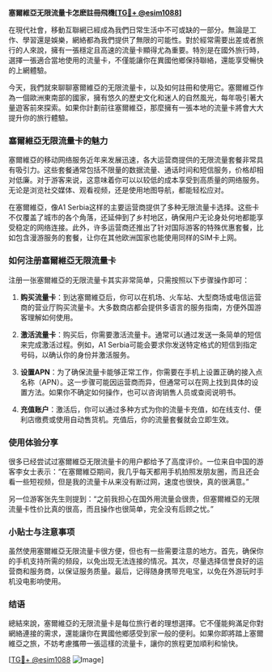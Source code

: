 **塞爾維亞无限流量卡怎麽註冊飛機[[TG💪+ @esim1088](https://t.me/s/esim1088)]**

在現代社會，移動互聯網已經成為我們日常生活中不可或缺的一部分。無論是工作、學習還是娛樂，網絡都為我們提供了無限的可能性。對於經常需要出差或者旅行的人來說，擁有一張穩定且高速的流量卡顯得尤為重要。特別是在國外旅行時，選擇一張適合當地使用的流量卡，不僅能讓你在異國他鄉保持聯絡，還能享受暢快的上網體驗。

今天，我們就來聊聊塞爾維亞的无限流量卡，以及如何註冊和使用它。塞爾維亞作為一個歐洲東南部的國家，擁有悠久的歷史文化和迷人的自然風光，每年吸引著大量遊客前來探索。如果你計劃前往塞爾維亞，那麼擁有一張本地的流量卡將會大大提升你的旅行體驗。

### 塞爾維亞无限流量卡的魅力

塞爾維亞的移动网络服务近年来发展迅速，各大运营商提供的无限流量套餐非常具有吸引力。这些套餐通常包括不限量的数据流量、通话时间和短信服务，价格却相对低廉。对于游客来说，这意味着你可以以较低的成本享受到高质量的网络服务。无论是浏览社交媒体、观看视频，还是使用地图导航，都能轻松应对。

在塞爾維亞，像A1 Serbia这样的主要运营商提供了多种无限流量卡选择。这些卡不仅覆盖了城市的各个角落，还延伸到了乡村地区，确保用户无论身处何地都能享受稳定的网络连接。此外，许多运营商还推出了针对国际游客的特殊优惠套餐，比如包含漫游服务的套餐，让你在其他欧洲国家也能使用同样的SIM卡上网。

### 如何注册塞爾維亞无限流量卡

注册一张塞爾維亞的无限流量卡其实非常简单，只需按照以下步骤操作即可：

1. **购买流量卡**：到达塞爾維亞后，你可以在机场、火车站、大型商场或电信运营商的营业厅购买流量卡。大多数商店都会提供多语言的服务指南，方便外国游客理解如何使用。

2. **激活流量卡**：购买后，你需要激活流量卡。通常可以通过发送一条简单的短信来完成激活过程。例如，A1 Serbia可能会要求你发送特定格式的短信到指定号码，以确认你的身份并激活服务。

3. **设置APN**：为了确保流量卡能够正常工作，你需要在手机上设置正确的接入点名称（APN）。这一步骤可能因运营商而异，但通常可以在网上找到具体的设置方法。如果你不确定如何操作，也可以咨询销售人员或查阅说明书。

4. **充值账户**：激活后，你可以通过多种方式为你的流量卡充值，如在线支付、便利店缴费或使用自动售货机。充值后，你的流量套餐就会立即生效。

### 使用体验分享

很多已经尝试过塞爾維亞无限流量卡的用户都给予了高度评价。一位来自中国的游客李女士表示：“在塞爾維亞期间，我几乎每天都用手机拍照发朋友圈，而且还会看一些短视频，但是我的流量卡从来没有断过网，速度也很快，真的很满意。”

另一位游客张先生则提到：“之前我担心在国外用流量会很贵，但塞爾維亞的无限流量卡性价比真的很高，而且操作也很简单，完全没有后顾之忧。”

### 小贴士与注意事项

虽然使用塞爾維亞无限流量卡很方便，但也有一些需要注意的地方。首先，确保你的手机支持所需的频段，以免出现无法连接的情况。其次，尽量选择信誉良好的运营商和服务商，以保证服务质量。最后，记得随身携带充电宝，以免在外游玩时手机没电影响使用。

### 结语

總結來說，塞爾維亞的无限流量卡是每位旅行者的理想選擇。它不僅能夠滿足你對網絡連接的需求，還能讓你在異國他鄉感受到家一般的便利。如果你即將踏上塞爾維亞之旅，不妨考慮攜帶一張這樣的流量卡，讓你的旅程更加順利和愉快。

[[TG💪+ @esim1088](https://t.me/s/esim1088) ![Image](https://i.postimg.cc/4NQfJmqS/Snipaste-2025-05-13-00-14-12.png)]